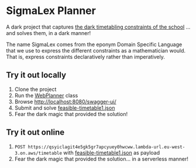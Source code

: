 # SigmaLex Planner

A dark project that
captures [the dark timetabling constraints of the school](https://github.com/hei-school/sigma-lex/tree/main/src/main/java/school/hei/planner/constraint/sub)
... and solves them, in a dark manner!

The name SigmaLex comes from the eponym Domain Specific Language that we use
to express the different constraints as a mathematician would.
That is, express constraints declaratively rather than imperatively.

## Try it out locally

1. Clone the project
2. Run
   the [WebPlanner](https://github.com/hei-school/hei-planner/blob/main/src/main/java/school/hei/planner/web/WebPlanner.java)
   class
3. Browse [http://localhost:8080/swagger-ui/](http://localhost:8080/swagger-ui/)
4. Submit and solve [feasible-timetable1.json](feasible-timetable1.json)
5. Fear the dark magic that provided the solution!

## Try it out online

1. `POST https://qsyiclagit4e5gk5gr7apcyuey0hwcww.lambda-url.eu-west-3.on.aws/timetable` with [feasible-timetable1.json](feasible-timetable1.json) as payload
2. Fear the dark magic that provided the solution... in a serverless manner!
